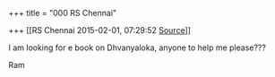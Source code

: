+++
title = "000 RS Chennai"

+++
[[RS Chennai	2015-02-01, 07:29:52 [Source](https://groups.google.com/g/samskrita/c/-r2-3OBnV2A)]]



I am looking for e book on Dhvanyaloka, anyone to help me please???

Ram


